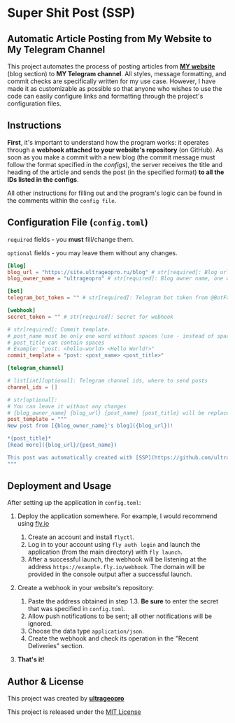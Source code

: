 # Super Shit Post (SSP)

## Automatic Article Posting from My Website to My Telegram Channel

This project automates the process of posting articles from [**MY website**](https://site.ultrageopro.ru) (blog section) to **MY Telegram channel**. All styles, message formatting, and commit checks are specifically written for my use case. However, I have made it as customizable as possible so that anyone who wishes to use the code can easily configure links and formatting through the project's configuration files.

## Instructions
**First**, it's important to understand how the program works: it operates through a **webhook attached to your website's repository** (on GitHub). As soon as you make a commit with a new blog (the commit message must follow the format specified in the _configs_), the server receives the title and heading of the article and sends the post (in the specified format) **to all the IDs listed in the configs**.

All other instructions for filling out and the program's logic can be found in the comments within the `config file`.

## Configuration File (`config.toml`)

`required` fields - you **must** fill/change them.

`optional` fields - you may leave them without any changes.

```toml
[blog]
blog_url = "https://site.ultrageopro.ru/blog" # str[required]: Blog url
blog_owner_name = "ultrageopro" # str[required]: Blog owner name, one word

[bot]
telegram_bot_token = "" # str[required]: Telegram bot token from @BotFather

[webhook]
secret_token = "" # str[required]: Secret for webhook

# str[required]: Commit template.
# post_name must be only one word without spaces (use - instead of spaces), cus it will be used in a link to the post
# post_title can contain spaces
# Example: "post: <hello-world> <Hello World!>"
commit_template = "post: <post_name> <post_title>"

[telegram_channel]

# list[int][optional]: Telegram channel ids, where to send posts
channel_ids = []

# str[optional]:
# You can leave it without any changes
# {blog_owner_name} {blog_url} {post_name} {post_title} will be replaced with actual values
post_template = """
New post from [{blog_owner_name}'s blog]({blog_url})!

*{post_title}*
[Read more]({blog_url}/{post_name})

This post was automatically created with [SSP](https://github.com/ultrageopro/ssp)
"""
```

## Deployment and Usage
After setting up the application in `config.toml`:

1. Deploy the application somewhere. For example, I would recommend using [fly.io](https://fly.io)
   1. Create an account and install `flyctl`.
   2. Log in to your account using `fly auth login` and launch the application (from the main directory) with `fly launch`.
   3. After a successful launch, the webhook will be listening at the address `https://example.fly.io/webhook`. The domain will be provided in the console output after a successful launch.

2. Create a webhook in your website's repository:
   1. Paste the address obtained in step 1.3. **Be sure** to enter the secret that was specified in `config.toml`.
   2. Allow push notifications to be sent; all other notifications will be ignored.
   3. Choose the data type `application/json`.
   4. Create the webhook and check its operation in the "Recent Deliveries" section.

3. **That's it!**

## Author & License

This project was created by [**ultrageopro**](https://github.com/ultrageopro)

This project is released under the [MIT License](https://github.com/ultrageopro/ssp/blob/main/LICENSE)